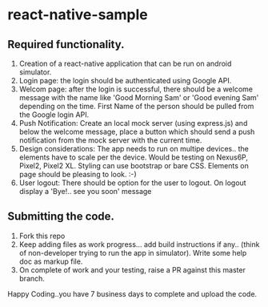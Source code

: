 # react-native-sample

Required functionality. 
--------------------------------
1. Creation of a react-native application that can be run on android simulator. 
2. Login page: the login should be authenticated using Google API. 
3. Welcom page: after the login is successful, there should be a welcome message with the name like 'Good Morning Sam' or 'Good evening Sam' depending on the time. First Name of the person should be pulled from the Google login API. 
4. Push Notification: Create an local mock server (using express.js) and below the welcome message, place a button which should send a push notification from the mock server with the current time.
5. Design considerations: The app needs to run on multipe devices.. the elements have to scale per the device. Would be testing on Nexus6P, Pixel2, Pixel2 XL. Styling can use bootstrap or bare CSS. Elements on page should be pleasing to look. :-) 
6. User logout: There should be option for the user to logout. On logout display a 'Bye!.. see you soon' message

Submitting the code.
----------------------------------
1. Fork this repo 
2. Keep adding files as work progress... add build instructions if any.. (think of non-developer trying to run the app in simulator). Write some help doc as markup file. 
3. On complete of work and your testing, raise a PR against this master branch. 


Happy Coding..you have 7 business days to complete and upload the code. 

